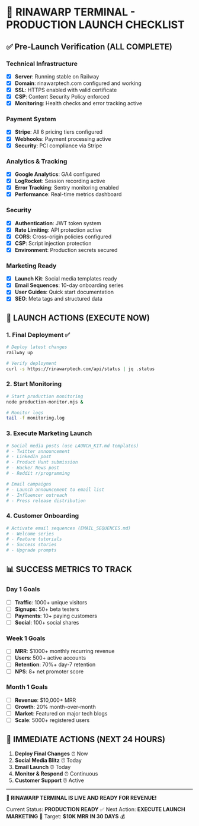 # 🚀 RINAWARP TERMINAL - PRODUCTION LAUNCH CHECKLIST

## ✅ Pre-Launch Verification (ALL COMPLETE)

### Technical Infrastructure
- [x] **Server**: Running stable on Railway
- [x] **Domain**: rinawarptech.com configured and working  
- [x] **SSL**: HTTPS enabled with valid certificate
- [x] **CSP**: Content Security Policy enforced
- [x] **Monitoring**: Health checks and error tracking active

### Payment System
- [x] **Stripe**: All 6 pricing tiers configured
- [x] **Webhooks**: Payment processing active
- [x] **Security**: PCI compliance via Stripe

### Analytics & Tracking  
- [x] **Google Analytics**: GA4 configured
- [x] **LogRocket**: Session recording active
- [x] **Error Tracking**: Sentry monitoring enabled
- [x] **Performance**: Real-time metrics dashboard

### Security
- [x] **Authentication**: JWT token system
- [x] **Rate Limiting**: API protection active
- [x] **CORS**: Cross-origin policies configured
- [x] **CSP**: Script injection protection
- [x] **Environment**: Production secrets secured

### Marketing Ready
- [x] **Launch Kit**: Social media templates ready
- [x] **Email Sequences**: 10-day onboarding series
- [x] **User Guides**: Quick start documentation
- [x] **SEO**: Meta tags and structured data

## 🚀 LAUNCH ACTIONS (EXECUTE NOW)

### 1. Final Deployment ✅
```bash
# Deploy latest changes
railway up

# Verify deployment
curl -s https://rinawarptech.com/api/status | jq .status
```

### 2. Start Monitoring
```bash  
# Start production monitoring
node production-monitor.mjs &

# Monitor logs
tail -f monitoring.log
```

### 3. Execute Marketing Launch
```bash
# Social media posts (use LAUNCH_KIT.md templates)
# - Twitter announcement
# - LinkedIn post  
# - Product Hunt submission
# - Hacker News post
# - Reddit r/programming

# Email campaigns  
# - Launch announcement to email list
# - Influencer outreach
# - Press release distribution
```

### 4. Customer Onboarding
```bash
# Activate email sequences (EMAIL_SEQUENCES.md)
# - Welcome series
# - Feature tutorials  
# - Success stories
# - Upgrade prompts
```

## 📊 SUCCESS METRICS TO TRACK

### Day 1 Goals
- [ ] **Traffic**: 1000+ unique visitors
- [ ] **Signups**: 50+ beta testers  
- [ ] **Payments**: 10+ paying customers
- [ ] **Social**: 100+ social shares

### Week 1 Goals  
- [ ] **MRR**: $1000+ monthly recurring revenue
- [ ] **Users**: 500+ active accounts
- [ ] **Retention**: 70%+ day-7 retention
- [ ] **NPS**: 8+ net promoter score

### Month 1 Goals
- [ ] **Revenue**: $10,000+ MRR
- [ ] **Growth**: 20% month-over-month  
- [ ] **Market**: Featured on major tech blogs
- [ ] **Scale**: 5000+ registered users

## 🎯 IMMEDIATE ACTIONS (NEXT 24 HOURS)

1. **Deploy Final Changes** ⏰ Now
2. **Social Media Blitz** ⏰ Today  
3. **Email Launch** ⏰ Today
4. **Monitor & Respond** ⏰ Continuous
5. **Customer Support** ⏰ Active

---

**🎉 RINAWARP TERMINAL IS LIVE AND READY FOR REVENUE!**

Current Status: **PRODUCTION READY** ✅
Next Action: **EXECUTE LAUNCH MARKETING** 🚀
Target: **$10K MRR IN 30 DAYS** 💰

